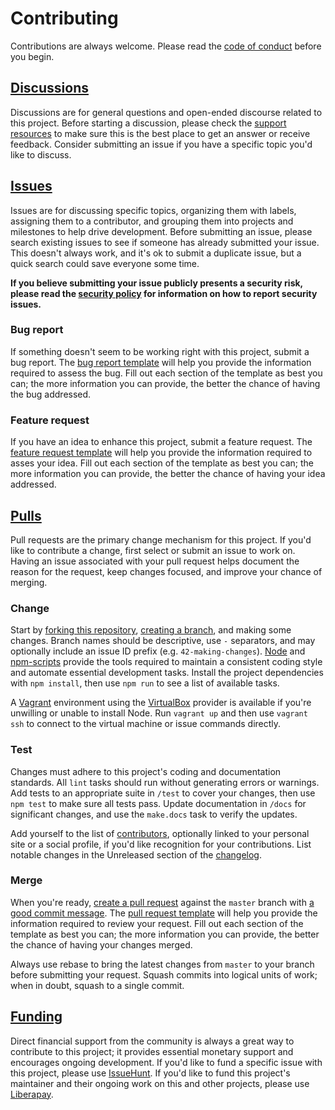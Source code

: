 # Contributing

Contributions are always welcome. Please read the [code of conduct][] before you
begin.

## [Discussions][]

Discussions are for general questions and open-ended discourse related to this
project. Before starting a discussion, please check the [support resources][] to
make sure this is the best place to get an answer or receive feedback. Consider
submitting an issue if you have a specific topic you'd like to discuss.

## [Issues][]

Issues are for discussing specific topics, organizing them with labels,
assigning them to a contributor, and grouping them into projects and milestones
to help drive development. Before submitting an issue, please search existing
issues to see if someone has already submitted your issue. This doesn't always
work, and it's ok to submit a duplicate issue, but a quick search could save
everyone some time.

**If you believe submitting your issue publicly presents a security risk,
please read the [security policy][] for information on how to report security
issues.**

### Bug report

If something doesn't seem to be working right with this project, submit a bug
report. The [bug report template][] will help you provide the information
required to assess the bug. Fill out each section of the template as best you
can; the more information you can provide, the better the chance of having the
bug addressed.

### Feature request

If you have an idea to enhance this project, submit a feature request. The
[feature request template][] will help you provide the information required to
asses your idea. Fill out each section of the template as best you can; the
more information you can provide, the better the chance of having your idea
addressed.

## [Pulls][]

Pull requests are the primary change mechanism for this project. If you'd like
to contribute a change, first select or submit an issue to work on. Having an
issue associated with your pull request helps document the reason for the
request, keep changes focused, and improve your chance of merging.

### Change

Start by [forking this repository][], [creating a branch][], and making some
changes. Branch names should be descriptive, use `-` separators, and may
optionally include an issue ID prefix (e.g. `42-making-changes`). [Node][] and
[npm-scripts][] provide the tools required to maintain a consistent coding
style and automate essential development tasks. Install the project dependencies
with `npm install`, then use `npm run` to see a list of available tasks.

A [Vagrant][] environment using the [VirtualBox][] provider is available if
you're unwilling or unable to install Node. Run `vagrant up` and then use
`vagrant ssh` to connect to the virtual machine or issue commands directly.

### Test

Changes must adhere to this project's coding and documentation standards. All
`lint` tasks should run without generating errors or warnings. Add tests to an
appropriate suite in `/test` to cover your changes, then use `npm test` to make
sure all tests pass. Update documentation in `/docs` for significant changes,
and use the `make.docs` task to verify the updates.

Add yourself to the list of [contributors][], optionally linked to your
personal site or a social profile, if you'd like recognition for your
contributions. List notable changes in the Unreleased section of the
[changelog][].

### Merge

When you're ready, [create a pull request][] against the `master` branch with [a
good commit message][]. The [pull request template][] will help you provide the
information required to review your request. Fill out each section of the
template as best you can; the more information you can provide, the better the
chance of having your changes merged.

Always use rebase to bring the latest changes from `master` to your branch
before submitting your request. Squash commits into logical units of work; when
in doubt, squash to a single commit.

## [Funding][]

Direct financial support from the community is always a great way to contribute
to this project; it provides essential monetary support and encourages ongoing
development. If you'd like to fund a specific issue with this project, please
use [IssueHunt][]. If you'd like to fund this project's maintainer and their
ongoing work on this and other projects, please use [Liberapay][].

[a good commit message]: https://chris.beams.io/posts/git-commit
[bug report template]: .github/ISSUE_TEMPLATE/bug-report.md
[changelog]: CHANGELOG.md
[code of conduct]: CODE_OF_CONDUCT.md
[contributors]: AUTHORS.md
[create a pull request]: https://help.github.com/en/github/collaborating-with-issues-and-pull-requests/about-pull-requests
[creating a branch]: https://help.github.com/en/github/collaborating-with-issues-and-pull-requests/creating-and-deleting-branches-within-your-repository
[discussions]: https://github.com/mgsisk/stencil/issues
[feature request template]: .github/ISSUE_TEMPLATE/feature-request.md
[forking this repository]: https://help.github.com/en/github/getting-started-with-github/fork-a-repo
[funding]: .github/FUNDING.yml?sponsor=1
[issuehunt]: https://issuehunt.io/r/mgsisk
[issues]: https://github.com/mgsisk/stencil/issues
[liberapay]: https://liberapay.com/mgsisk
[node]: https://nodejs.org
[npm-scripts]: https://docs.npmjs.com/misc/scripts
[pull request template]: .github/PULL_REQUEST_TEMPLATE.md
[pulls]: https://github.com/mgsisk/stencil/pulls
[security policy]: SECURITY.md
[support resources]: SUPPORT.md
[vagrant]: https://www.vagrantup.com
[virtualbox]: https://www.virtualbox.org
